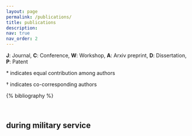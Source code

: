 ```yaml
---
layout: page
permalink: /publications/
title: publications
description: 
nav: true
nav_order: 2
---
```


**J**: Journal, **C**: Conference, **W**: Workshop, **A**: Arxiv preprint, **D**: Dissertation, **P**: Patent
<p>* indicates equal contribution among authors</p>
† indicates co-corresponding authors


<!-- _pages/publications.md -->
<div class="publications">

{% bibliography %}

</div>

<br>

## during military service


<br>
<br>
<br>
<br>
